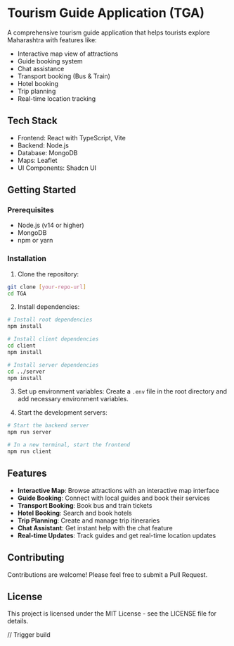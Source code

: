 # Tourism Guide Application (TGA)

A comprehensive tourism guide application that helps tourists explore Maharashtra with features like:
- Interactive map view of attractions
- Guide booking system
- Chat assistance
- Transport booking (Bus & Train)
- Hotel booking
- Trip planning
- Real-time location tracking

## Tech Stack

- Frontend: React with TypeScript, Vite
- Backend: Node.js
- Database: MongoDB
- Maps: Leaflet
- UI Components: Shadcn UI

## Getting Started

### Prerequisites

- Node.js (v14 or higher)
- MongoDB
- npm or yarn

### Installation

1. Clone the repository:
```bash
git clone [your-repo-url]
cd TGA
```

2. Install dependencies:
```bash
# Install root dependencies
npm install

# Install client dependencies
cd client
npm install

# Install server dependencies
cd ../server
npm install
```

3. Set up environment variables:
Create a `.env` file in the root directory and add necessary environment variables.

4. Start the development servers:
```bash
# Start the backend server
npm run server

# In a new terminal, start the frontend
npm run client
```

## Features

- **Interactive Map**: Browse attractions with an interactive map interface
- **Guide Booking**: Connect with local guides and book their services
- **Transport Booking**: Book bus and train tickets
- **Hotel Booking**: Search and book hotels
- **Trip Planning**: Create and manage trip itineraries
- **Chat Assistant**: Get instant help with the chat feature
- **Real-time Updates**: Track guides and get real-time location updates

## Contributing

Contributions are welcome! Please feel free to submit a Pull Request.

## License

This project is licensed under the MIT License - see the LICENSE file for details. 

// Trigger build 